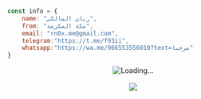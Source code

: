 ```js

const info = {
    name: "ريان المالكي",
    from: "مكة المكرمة",
    email: "rn0x.me@gmail.com",
    telegram:"https://t.me/f93ii",
    whatsapp:"https://wa.me/966553556010?text=مرحبا"
}

```

<p align="center">
  <img align="center" src = "https://profile-counter.glitch.me/rn0x/count.svg" alt ="Loading..."> <br><br>
  <img align="center" src = "https://github-readme-stats-git-masterrstaa-rickstaa.vercel.app/api/top-langs/?username=rn0x&custom_title=اللغات_الأكثر_إستخداماً&theme=merko&hide_langs_below=1&layout=pie&hide=html">

</p>

